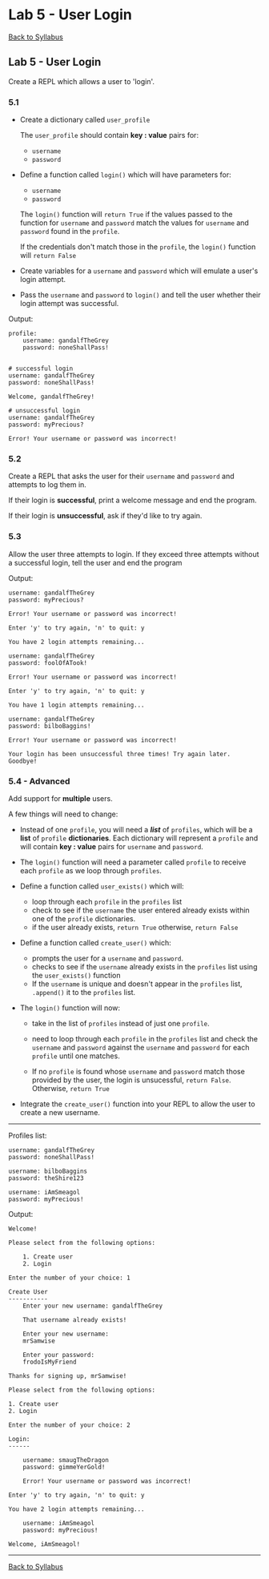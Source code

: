 # <a id="top"></a>Lab 5 - User Login

[Back to Syllabus](https://github.com/PdxCodeGuild/Programming102#top)

## Lab 5 - User Login

Create a REPL which allows a user to 'login'. 

### **5.1**

- Create a dictionary called `user_profile`

    The `user_profile` should contain **key : value** pairs for:

    - `username`
    - `password`

- Define a function called `login()` which will have parameters for:
  -  `username`
  -  `password`

    The `login()` function will `return True` if the values passed to the function for `username` and `password` match the values for `username` and `password` found in the `profile`. 
    
    If the credentials don't match those in the `profile`, the `login()` function will `return False`

- Create variables for a `username` and `password` which will emulate a user's login attempt. 

- Pass the `username` and `password` to `login()` and tell the user whether their login attempt was successful.

Output:
    
    profile:
        username: gandalfTheGrey
        password: noneShallPass!


    # successful login
    username: gandalfTheGrey
    password: noneShallPass!

    Welcome, gandalfTheGrey!

    # unsuccessful login
    username: gandalfTheGrey
    password: myPrecious?

    Error! Your username or password was incorrect!

### **5.2**

Create a REPL that asks the user for their `username` and `password` and attempts to log them in. 

If their login is **successful**, print a welcome message and end the program.

If their login is **unsuccessful**, ask if they'd like to try again.

### **5.3**

Allow the user three attempts to login. If they exceed three attempts without a successful login, tell the user and end the program

Output:

    username: gandalfTheGrey
    password: myPrecious?

    Error! Your username or password was incorrect!

    Enter 'y' to try again, 'n' to quit: y

    You have 2 login attempts remaining...

    username: gandalfTheGrey
    password: foolOfATook!

    Error! Your username or password was incorrect!

    Enter 'y' to try again, 'n' to quit: y

    You have 1 login attempts remaining...

    username: gandalfTheGrey
    password: bilboBaggins!

    Error! Your username or password was incorrect!

    Your login has been unsuccessful three times! Try again later. Goodbye!


### **5.4 - Advanced**

Add support for **multiple** users.

A few things will need to change:

- Instead of one `profile`, you will need a ***list*** of `profiles`, which will be a **list** of `profile` **dictionaries**. Each dictionary will represent a `profile` and will contain **key : value** pairs for `username` and `password`.
  
- The `login()` function will need a parameter called `profile` to receive each `profile` as we loop through `profiles`.

- Define a function called `user_exists()` which will:
  - loop through each `profile` in the `profiles` list
  - check to see if the `username` the user entered already exists within one of the `profile` dictionaries.
  - if the user already exists, `return True` otherwise, `return False`

- Define a function called `create_user()` which:
  -  prompts the user for a `username` and `password`. 
  -  checks to see if the `username` already exists in the `profiles` list using the  `user_exists()` function
  -  If the `username` is unique and doesn't appear in the `profiles` list, `.append()` it to the `profiles` list. 

- The `login()` function will now:
  -  take in the list of `profiles` instead of just one `profile`.
  
  - need to loop through each `profile` in the `profiles` list and check the `username` and `password` against the `username` and `password` for each `profile` until one matches.
  
  - If no `profile` is found whose `username` and `password` match those provided by the user, the login is unsucessful, `return False`. Otherwise, `return True`

- Integrate the `create_user()` function into your REPL to allow the user to create a new username. 

---

Profiles list:
    
    username: gandalfTheGrey
    password: noneShallPass!

    username: bilboBaggins
    password: theShire123

    username: iAmSmeagol
    password: myPrecious!

    
Output:

    Welcome! 
    
    Please select from the following options:

        1. Create user
        2. Login

    Enter the number of your choice: 1

    Create User
    -----------
        Enter your new username: gandalfTheGrey

        That username already exists!

        Enter your new username:
        mrSamwise

        Enter your password: 
        frodoIsMyFriend

    Thanks for signing up, mrSamwise!

    Please select from the following options:

    1. Create user
    2. Login

    Enter the number of your choice: 2

    Login:
    ------

        username: smaugTheDragon
        password: gimmeYerGold!

        Error! Your username or password was incorrect!

    Enter 'y' to try again, 'n' to quit: y

    You have 2 login attempts remaining...

        username: iAmSmeagol
        password: myPrecious!

    Welcome, iAmSmeagol!

---

[Back to Syllabus](https://github.com/PdxCodeGuild/Programming102#top)
